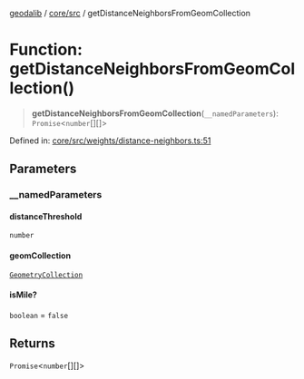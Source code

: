 [geodalib](../../../modules.md) / [core/src](../index.md) / getDistanceNeighborsFromGeomCollection

# Function: getDistanceNeighborsFromGeomCollection()

> **getDistanceNeighborsFromGeomCollection**(`__namedParameters`): `Promise`\<`number`[][]\>

Defined in: [core/src/weights/distance-neighbors.ts:51](https://github.com/GeoDaCenter/geoda-lib/blob/3f9453a08cf3d7f96b1a0d65d18359804129d8d2/js/packages/core/src/weights/distance-neighbors.ts#L51)

## Parameters

### \_\_namedParameters

#### distanceThreshold

`number`

#### geomCollection

[`GeometryCollection`](../classes/GeometryCollection.md)

#### isMile?

`boolean` = `false`

## Returns

`Promise`\<`number`[][]\>
